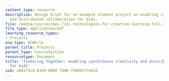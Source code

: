 ```yaml
---
content_type: resource
description: Design brief for an example student project on enabling synchronous creativity
  and distributed collaboration for kids.
file: /media/courses/mas-714j-technologies-for-creative-learning-fall-2009/a001f3cd81946089700073600177441d_MITMAS_714JF09_pro_xbrief4.pdf
file_type: application/pdf
learning_resource_types:
- Projects
ocw_type: OCWFile
parent_title: Projects
parent_type: CourseSection
resourcetype: Document
title: 'Tinkering Together: enabling synchronous creativity and distributed collaboration
  for kids'
uid: a001f3cd-8194-6089-7000-73600177441d
---
```

